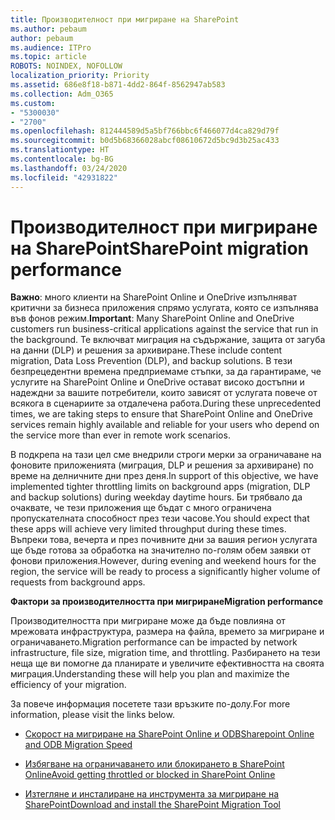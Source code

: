 ```yaml
---
title: Производителност при мигриране на SharePoint
ms.author: pebaum
author: pebaum
ms.audience: ITPro
ms.topic: article
ROBOTS: NOINDEX, NOFOLLOW
localization_priority: Priority
ms.assetid: 686e8f18-b871-4dd2-864f-8562947ab583
ms.collection: Adm_O365
ms.custom:
- "5300030"
- "2700"
ms.openlocfilehash: 812444589d5a5bf766bbc6f466077d4ca829d79f
ms.sourcegitcommit: b0d5b68366028abcf08610672d5bc9d3b25ac433
ms.translationtype: HT
ms.contentlocale: bg-BG
ms.lasthandoff: 03/24/2020
ms.locfileid: "42931822"
---
```

# <a name="sharepoint-migration-performance"></a><span data-ttu-id="fb66e-102">Производителност при мигриране на SharePoint</span><span class="sxs-lookup"><span data-stu-id="fb66e-102">SharePoint migration performance</span></span>

<span data-ttu-id="fb66e-103">**Важно**: много клиенти на SharePoint Online и OneDrive изпълняват критични за бизнеса приложения спрямо услугата, която се изпълнява във фонов режим.</span><span class="sxs-lookup"><span data-stu-id="fb66e-103">**Important**: Many SharePoint Online and OneDrive customers run business-critical applications against the service that run in the background.</span></span> <span data-ttu-id="fb66e-104">Те включват миграция на съдържание, защита от загуба на данни (DLP) и решения за архивиране.</span><span class="sxs-lookup"><span data-stu-id="fb66e-104">These include content migration, Data Loss Prevention (DLP), and backup solutions.</span></span> <span data-ttu-id="fb66e-105">В тези безпрецедентни времена предприемаме стъпки, за да гарантираме, че услугите на SharePoint Online и OneDrive остават високо достъпни и надеждни за вашите потребители, които зависят от услугата повече от всякога в сценариите за отдалечена работа.</span><span class="sxs-lookup"><span data-stu-id="fb66e-105">During these unprecedented times, we are taking steps to ensure that SharePoint Online and OneDrive services remain highly available and reliable for your users who depend on the service more than ever in remote work scenarios.</span></span>

<span data-ttu-id="fb66e-106">В подкрепа на тази цел сме внедрили строги мерки за ограничаване на фоновите приложенията (миграция, DLP и решения за архивиране) по време на делничните дни през деня.</span><span class="sxs-lookup"><span data-stu-id="fb66e-106">In support of this objective, we have implemented tighter throttling limits on background apps (migration, DLP and backup solutions) during weekday daytime hours.</span></span> <span data-ttu-id="fb66e-107">Би трябвало да очаквате, че тези приложения ще бъдат с много ограничена пропускателната способност през тези часове.</span><span class="sxs-lookup"><span data-stu-id="fb66e-107">You should expect that these apps will achieve very limited throughput during these times.</span></span> <span data-ttu-id="fb66e-108">Въпреки това, вечерта и през почивните дни за вашия регион услугата ще бъде готова за обработка на значително по-голям обем заявки от фонови приложения.</span><span class="sxs-lookup"><span data-stu-id="fb66e-108">However, during evening and weekend hours for the region, the service will be ready to process a significantly higher volume of requests from background apps.</span></span>

<span data-ttu-id="fb66e-109">**Фактори за производителността при мигриране**</span><span class="sxs-lookup"><span data-stu-id="fb66e-109">**Migration performance**</span></span>

<span data-ttu-id="fb66e-110">Производителността при мигриране може да бъде повлияна от мрежовата инфраструктура, размера на файла, времето за мигриране и ограничаването.</span><span class="sxs-lookup"><span data-stu-id="fb66e-110">Migration performance can be impacted by network infrastructure, file size, migration time, and throttling.</span></span> <span data-ttu-id="fb66e-111">Разбирането на тези неща ще ви помогне да планирате и увеличите ефективността на своята миграция.</span><span class="sxs-lookup"><span data-stu-id="fb66e-111">Understanding these will help you plan and maximize the efficiency of your migration.</span></span>

<span data-ttu-id="fb66e-112">За повече информация посетете тази връзките по-долу.</span><span class="sxs-lookup"><span data-stu-id="fb66e-112">For more information, please visit the links below.</span></span>

- [<span data-ttu-id="fb66e-113">Скорост на мигриране на SharePoint Online и ODB</span><span class="sxs-lookup"><span data-stu-id="fb66e-113">Sharepoint Online and ODB Migration Speed</span></span>](https://docs.microsoft.com/sharepointmigration/sharepoint-online-and-onedrive-migration-speed)

- [<span data-ttu-id="fb66e-114">Избягване на ограничаването или блокирането в SharePoint Online</span><span class="sxs-lookup"><span data-stu-id="fb66e-114">Avoid getting throttled or blocked in SharePoint Online</span></span>](https://docs.microsoft.com/sharepoint/dev/general-development/how-to-avoid-getting-throttled-or-blocked-in-sharepoint-online)

- [<span data-ttu-id="fb66e-115">Изтегляне и инсталиране на инструмента за мигриране на SharePoint</span><span class="sxs-lookup"><span data-stu-id="fb66e-115">Download and install the SharePoint Migration Tool</span></span>](https://docs.microsoft.com/sharepointmigration/introducing-the-sharepoint-migration-tool)

